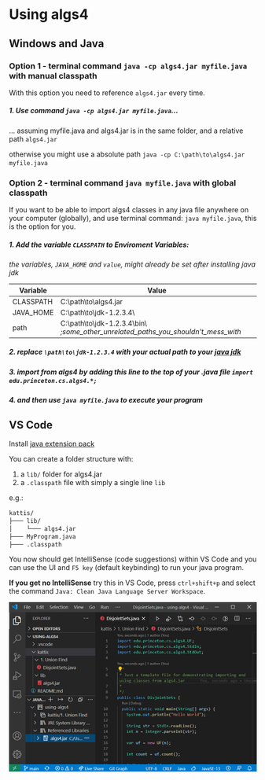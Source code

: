 # Using algs4

## Windows and Java

### Option 1 - terminal command `java -cp algs4.jar myfile.java` with manual classpath

With this option you need to reference `algs4.jar` every time.

##### 1. Use command `java -cp algs4.jar myfile.java`...
... assuming myfile.java and algs4.jar is in the same folder, and a relative path `algs4.jar`

otherwise you might use a absolute path `java -cp C:\path\to\algs4.jar myfile.java`

### Option 2 - terminal command `java myfile.java` with global classpath

If you want to be able to import algs4 classes in any java file anywhere on your computer (globally), and use terminal command: `java myfile.java`, this is the option for you.

##### 1. Add the variable `CLASSPATH` to Enviroment Variables:

*the variables, `JAVA_HOME` and `value`, might already be set after installing java jdk*

Variable                | Value    
------------------------|----------
CLASSPATH               |   C:\path\to\algs4.jar
JAVA_HOME               |   C:\path\to\jdk-1.2.3.4\
path                    |   C:\path\to\jdk-1.2.3.4\bin\ *;some_other_unrelated_paths_you_shouldn't_mess_with*

##### 2. replace `\path\to\jdk-1.2.3.4` with your actual path to your [java jdk](https://github.com/AdoptOpenJDK/openjdk11-binaries/releases/latest)

##### 3. import from algs4 by adding this line to the top of your .java file `import edu.princeton.cs.algs4.*;`

##### 4. and then use `java myfile.java` to execute your program

## VS Code

Install [java extension pack](https://marketplace.visualstudio.com/items?itemName=vscjava.vscode-java-pack)

You can create a folder structure with:
1. a `lib/` folder for algs4.jar
2. a `.classpath` file with simply a single line `lib`

e.g.:

```
kattis/
├─── lib/
│    └─── algs4.jar
├─── MyProgram.java
├─── .classpath
```

You now should get IntelliSense (code suggestions) within VS Code and you can use the UI and `F5 key` (default keybinding) to run your java program.

**If you get no IntelliSense** try this in VS Code, press `ctrl+shift+p` and select the command `Java: Clean Java Language Server Workspace`.

![vscode.png](readme-images/vscode.png)







